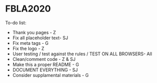 # FBLA2020

To-do list:
- Thank you pages - Z
- Fix all placeholder text- SJ
- Fix meta tags - G
- Fix the logo - Z
- User testing / test against the rules / TEST ON ALL BROWSERS- All
- Clean/comment code - Z & SJ
- Make this a proper README - G
- DOCUMENT EVERYTHING - SJ
- Consider supplamental materials - G
